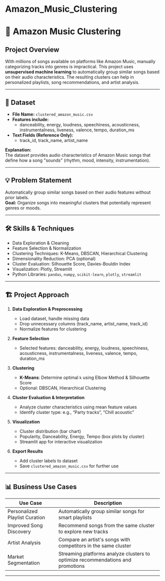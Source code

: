 ﻿# Amazon_Music_Clustering
# 🎵 Amazon Music Clustering

## Project Overview
With millions of songs available on platforms like Amazon Music, manually categorizing tracks into genres is impractical. This project uses **unsupervised machine learning** to automatically group similar songs based on their audio characteristics. The resulting clusters can help in personalized playlists, song recommendations, and artist analysis.

---

## 📂 Dataset
- **File Name:** `clustered_amazon_music.csv`  
- **Features include:**  
  - danceability, energy, loudness, speechiness, acousticness, instrumentalness, liveness, valence, tempo, duration_ms  
- **Text Fields (Reference Only):**  
  - track_id, track_name, artist_name  

**Explanation:**  
The dataset provides audio characteristics of Amazon Music songs that define how a song "sounds" (rhythm, mood, intensity, instrumentation).

---

## 💡 Problem Statement
Automatically group similar songs based on their audio features without prior labels.  
**Goal:** Organize songs into meaningful clusters that potentially represent genres or moods.

---

## 🛠 Skills & Techniques
- Data Exploration & Cleaning  
- Feature Selection & Normalization  
- Clustering Techniques: K-Means, DBSCAN, Hierarchical Clustering  
- Dimensionality Reduction: PCA (optional)  
- Cluster Evaluation: Silhouette Score, Davies-Bouldin Index  
- Visualization: Plotly, Streamlit  
- Python Libraries: `pandas`, `numpy`, `scikit-learn`, `plotly`, `streamlit`  

---

## 🏗 Project Approach

1. **Data Exploration & Preprocessing**  
   - Load dataset, handle missing data  
   - Drop unnecessary columns (track_name, artist_name, track_id)  
   - Normalize features for clustering  

2. **Feature Selection**  
   - Selected features: danceability, energy, loudness, speechiness, acousticness, instrumentalness, liveness, valence, tempo, duration_ms  

3. **Clustering**  
   - **K-Means**: Determine optimal `k` using Elbow Method & Silhouette Score  
   - Optional: DBSCAN, Hierarchical Clustering  

4. **Cluster Evaluation & Interpretation**  
   - Analyze cluster characteristics using mean feature values  
   - Identify cluster type: e.g., “Party tracks”, “Chill acoustic”  

5. **Visualization**  
   - Cluster distribution (bar chart)  
   - Popularity, Danceability, Energy, Tempo (box plots by cluster)  
   - Streamlit app for interactive visualization  

6. **Export Results**  
   - Add cluster labels to dataset  
   - Save `clustered_amazon_music.csv` for further use  

---

## 📊 Business Use Cases

| Use Case                     | Description |
|-------------------------------|------------|
| Personalized Playlist Curation | Automatically group similar songs for smart playlists |
| Improved Song Discovery       | Recommend songs from the same cluster to explore new tracks |
| Artist Analysis               | Compare an artist's songs with competitors in the same cluster |
| Market Segmentation           | Streaming platforms analyze clusters to optimize recommendations and promotions |

---


